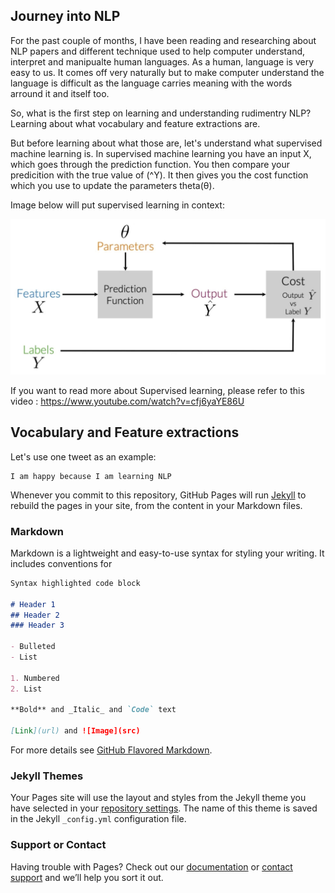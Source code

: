 ## Journey into NLP
For the past couple of months, I have been reading and researching about NLP papers and different technique used to help computer understand, interpret and manipualte human languages. As a human, language is very easy to us. It comes off very naturally but to make computer understand the language is difficult as the language carries meaning with the words arround it and itself too. 

So, what is the first step on learning and understanding rudimentry NLP? Learning about what vocabulary and feature extractions are.

But before learning about what those are, let's understand what supervised machine learning is. In supervised machine learning you have an input X, which goes through the prediction function. You then compare your predicition with the true value of (^Y). It then gives you the cost function which you use to update the parameters theta(θ). 

Image below will put supervised learning in context:

<div align="left">
    <img src="https://github.com/ShikharGhimire/NLPJourney/blob/main/Images/supervised.JPG" width="600px"</img> 
</div>

If you want to read more about Supervised learning, please refer to this video : https://www.youtube.com/watch?v=cfj6yaYE86U

## Vocabulary and Feature extractions

Let's use one tweet as an example:

```
I am happy because I am learning NLP

```




Whenever you commit to this repository, GitHub Pages will run [Jekyll](https://jekyllrb.com/) to rebuild the pages in your site, from the content in your Markdown files.

### Markdown

Markdown is a lightweight and easy-to-use syntax for styling your writing. It includes conventions for

```markdown
Syntax highlighted code block

# Header 1
## Header 2
### Header 3

- Bulleted
- List

1. Numbered
2. List

**Bold** and _Italic_ and `Code` text

[Link](url) and ![Image](src)
```

For more details see [GitHub Flavored Markdown](https://guides.github.com/features/mastering-markdown/).

### Jekyll Themes

Your Pages site will use the layout and styles from the Jekyll theme you have selected in your [repository settings](https://github.com/ShikharGhimire/NLPJourney/settings). The name of this theme is saved in the Jekyll `_config.yml` configuration file.

### Support or Contact

Having trouble with Pages? Check out our [documentation](https://docs.github.com/categories/github-pages-basics/) or [contact support](https://support.github.com/contact) and we’ll help you sort it out.
